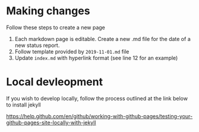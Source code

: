 # Making changes
Follow these steps to create a new page
1. Each markdown page is editable. Create a new .md file for the date of a new status report. 
2. Follow template provided by `2019-11-01.md` file
3. Update `index.md` with hyperlink format (see line 12 for an example)

# Local devleopment
If you wish to develop locally, follow the process outlined at the link below to install jekyll

https://help.github.com/en/github/working-with-github-pages/testing-your-github-pages-site-locally-with-jekyll
